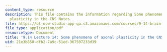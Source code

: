 ```yaml
---
content_type: resource
description: This file contains the information regarding Some phenomena of axonal
  plasticity in the CNS Notes.
file: https://ol-ocw-studio-app-qa.s3.amazonaws.com/courses/9-14-brain-structure-and-its-origins-spring-2014/21e3b850dfb27a9c51ed367597233d39_MIT9_14S14_Lecture14.pdf
file_type: application/pdf
resourcetype: Document
title: '9.14 Lecture 14: Some phenomena of axonal plasticity in the CNS Notes.'
uid: 21e3b850-dfb2-7a9c-51ed-367597233d39
---
```

